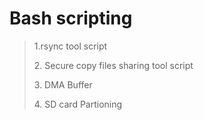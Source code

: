 # Bash scripting 

> <p> 1.rsync tool script </p>
> <p> 2. Secure copy files sharing tool script </p>
> <P> 3. DMA Buffer</P>
> <p> 4. SD card Partioning </p>
